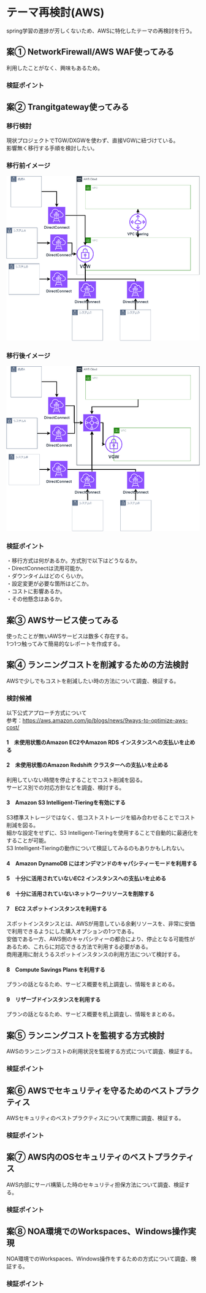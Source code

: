 # テーマ再検討(AWS)
spring学習の進捗が芳しくないため、AWSに特化したテーマの再検討を行う。  

## 案① NetworkFirewall/AWS WAF使ってみる  
利用したことがなく、興味もあるため。  

### 検証ポイント  

## 案② Trangitgateway使ってみる  
### 移行検討  
現状プロジェクトでTGW/DXGWを使わず、直接VGWに紐づけている。  
影響無く移行する手順を検討したい。  

### 移行前イメージ  
![TGW](./images/Trangitgateway_before.png)

### 移行後イメージ  
![TGW](./images/Trangitgateway_after.png)

### 検証ポイント  
・移行方式は何があるか。方式別で以下はどうなるか。  
・DirectConnectは流用可能か。  
・ダウンタイムはどのくらいか。  
・設定変更が必要な箇所はどこか。  
・コストに影響あるか。  
・その他懸念はあるか。  

## 案③ AWSサービス使ってみる  
使ったことが無いAWSサービスは数多く存在する。  
1つ1つ触ってみて簡易的なレポートを作成する。  

## 案④ ランニングコストを削減するための方法検討  
AWSで少しでもコストを削減したい時の方法について調査、検証する。  

### 検討候補  
以下公式アプローチ方式について  
参考：https://aws.amazon.com/jp/blogs/news/9ways-to-optimize-aws-cost/  
#### 1　未使用状態のAmazon EC2やAmazon RDS インスタンスへの支払いを止める  
#### 2　未使用状態のAmazon Redshift クラスターへの支払いを止める  
利用していない時間を停止することでコスト削減を図る。  
サービス別での対応方針などを調査、検討する。  

#### 3　Amazon S3 Intelligent-Tieringを有効にする  
S3標準ストレージではなく、低コストストレージを組み合わせることでコスト削減を図る。  
細かな設定をせずに、S3 Intelligent-Tieringを使用することで自動的に最適化をすることが可能。  
S3 Intelligent-Tieringの動作について検証してみるのもありかもしれない。  

#### 4　Amazon DynamoDB にはオンデマンドのキャパシティーモードを利用する  
#### 5　十分に活用されていないEC2 インスタンスへの支払いを止める  

#### 6　十分に活用されていないネットワークリソースを削除する  

#### 7　EC2 スポットインスタンスを利用する  
スポットインスタンスとは、AWSが用意している余剰リソースを、非常に安価で利用できるようにした購入オプションの1つである。  
安価である一方、AWS側のキャパシティーの都合により、停止となる可能性があるため、これらに対応できる方法で利用する必要がある。  
商用運用に耐えうるスポットインスタンスの利用方法について検討する。  

#### 8　Compute Savings Plans を利用する  
プランの話となるため、サービス概要を机上調査し、情報をまとめる。  

#### 9　リザーブドインスタンスを利用する  
プランの話となるため、サービス概要を机上調査し、情報をまとめる。  


## 案⑤ ランニングコストを監視する方式検討  
AWSのランニングコストの利用状況を監視する方式について調査、検証する。  

### 検証ポイント  

## 案⑥ AWSでセキュリティを守るためのベストプラクティス  
AWSセキュリティのベストプラクティスについて実際に調査、検証する。  

### 検証ポイント  

## 案⑦ AWS内のOSセキュリティのベストプラクティス  
AWS内部にサーバ構築した時のセキュリティ担保方法について調査、検証する。  

### 検証ポイント  

## 案⑧ NOA環境でのWorkspaces、Windows操作実現  
NOA環境でのWorkspaces、Windows操作をするための方式について調査、検証する。  

### 検証ポイント  

